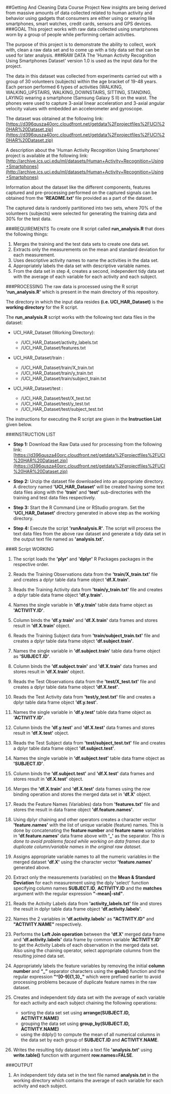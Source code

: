 ##Getting And Cleaning Data Course Project
New insights are being derived from massive amounts of data collected related to human activity and behavior using gadgets that consumers are either using or wearing like smartphones, smart watches, credit cards, sensors and GPS devices.
###GOAL
This project works with raw data collected using smartphones worn by a group of people while performing certain activities.

The purpose of this project is to demonstrate the ability to collect, work with, clean a raw data set and to come up with a tidy data set that can be used for later analysis.
###RAW DATA
The 'Human Activity Recognition Using Smartphones Dataset' version 1.0 is used as the input data for the project.

The data in this dataset was collected from experiments carried out with a group of 30 volunteers (subjects) within the age bracket of 19-48 years. Each person performed 6 types of activities (WALKING, WALKING_UPSTAIRS, WALKING_DOWNSTAIRS, SITTING, STANDING, LAYING) wearing a smartphone (Samsung Galaxy S II) on the waist. The phones were used to capture 3-axial linear acceleration and 3-axial angular velocity values with embedded an accelerometer and gyroscope.

The dataset was obtained at the following link:
[https://d396qusza40orc.cloudfront.net/getdata%2Fprojectfiles%2FUCI%20HAR%20Dataset.zip](https://d396qusza40orc.cloudfront.net/getdata%2Fprojectfiles%2FUCI%20HAR%20Dataset.zip)

A description about the 'Human Activity Recognition Using Smartphones' project is available at the following link:
[http://archive.ics.uci.edu/ml/datasets/Human+Activity+Recognition+Using+Smartphones](http://archive.ics.uci.edu/ml/datasets/Human+Activity+Recognition+Using+Smartphones)

Information about the dataset like the different components, features captured and pre-processing performed on the captured signals can be obtained from the **'README.txt'** file provided as a part of the dataset.

The captured data is randomly partitioned into two sets, where 70% of the volunteers (subjects) were selected for generating the training data and 30% for the test data.

###REQUIREMENTS
To  create one R script called **run_analysis.R** that does the following things:

1. Merges the training and the test data sets to create one data set.
2. Extracts only the measurements on the mean and standard deviation for each measurement.
3. Uses descriptive activity names to name the activities in the data set.
4. Appropriately labels the data set with descriptive variable names.
5. From the data set in step 4, creates a second, independent tidy data set with the average of each variable for each activity and each subject.

###PROCESSING
The raw data is processed using the R script **'run_analysis.R'** which is present in the main directory of this repository.

The directory in which the input data resides **(i.e. UCI_HAR_Dataset)** is the **working directory** for the R script.

The **run_analysis.R** script works with the following text data files in the dataset:

* UCI_HAR_Dataset (Working Directory):
	+ /UCI_HAR_Dataset/activity_labels.txt
	+ /UCI_HAR_Dataset/features.txt

* UCI_HAR_Dataset/train :
	+ /UCI_HAR_Dataset/train/X_train.txt
	+ /UCI_HAR_Dataset/train/y_train.txt
	+ /UCI_HAR_Dataset/train/subject_train.txt

* UCI_HAR_Dataset/test :
	+ /UCI_HAR_Dataset/test/X_test.txt
	+ /UCI_HAR_Dataset/test/y_test.txt
	+ /UCI_HAR_Dataset/test/subject_test.txt

The instructions for executing the R script are given in the **Instruction List** given below.

###INSTRUCTION LIST
* **Step 1:** Download the Raw Data used for processing from the following link:
[https://d396qusza40orc.cloudfront.net/getdata%2Fprojectfiles%2FUCI%20HAR%20Dataset.zip](https://d396qusza40orc.cloudfront.net/getdata%2Fprojectfiles%2FUCI%20HAR%20Dataset.zip)

* **Step 2:** Unzip the dataset file downloaded into an appropriate directory. A directory named **'UCI_HAR_Dataset'** will be created having some text data files along with the **'train'** and **'test'** sub-directories with the training and test data files respectively.

* **Step 3:** Start the R Command Line or RStudio program. Set the **'UCI_HAR_Dataset'** directory generated in above step as the working directory.
 
* **Step 4:** Execute the script **'runAnalysis.R'**. The script will process the text data files from the above raw dataset and generate a tidy data set in the output text file named as **'analysis.txt'.**

###R Script WORKING
1. The script loads the **'plyr'** and **'dplyr'** R Packages packages in the respective order.

2. Reads the Training Observations data from the **'train/X_train.txt'** file and creates a dplyr table data frame object **'df.X.train'**.

3. Reads the Training Activity data from **'train/y_train.txt'** file and creates a dplyr table data frame object **'df.y.train'**.

4. Names the single variable in **'df.y.train'** table data frame object as **'ACTIVITY.ID'**.

5. Column binds the **'df.y.train'** and **'df.X.train'** data frames and stores result in **'df.X.train'** object.

6. Reads the Training Subject data from **'train/subject_train.txt'** file and creates a dplyr table data frame object **'df.subject.train'**.

7. Names the single variable in **'df.subject.train'** table data frame object as **'SUBJECT.ID'**.

8. Column binds the **'df.subject.train'** and **'df.X.train'** data frames and stores result in **'df.X.train'** object.

9. Reads the Test Observations data from the **'test/X_test.txt'** file and creates a dplyr table data frame object **'df.X.test'**.

10. Reads the Test Activity data from **'test/y_test.txt'** file and creates a dplyr table data frame object **'df.y.test'**.

11. Names the single variable in **'df.y.test'** table data frame object as **'ACTIVITY.ID'**.

12. Column binds the **'df.y.test'** and **'df.X.test'** data frames and stores result in **'df.X.test'** object.

13. Reads the Test Subject data from **'test/subject_test.txt'** file and creates a dplyr table data frame object **'df.subject.test'**.

14. Names the single variable in **'df.subject.test'** table data frame object as **'SUBJECT.ID'**.

15. Column binds the **'df.subject.test'** and **'df.X.test'** data frames and stores result in **'df.X.test'** object.

16. Merges the **'df.X.train'** and **'df.X.test'** data frames using the row binding operation and stores the merged data set in **'df.X'** object.

17. Reads the Feature Names (Variables) data from **'features.txt'** file and stores the result in data frame object **'df.feature.names'**.

18. Using dplyr chaining and other operators creates a character vector **'feature.names'** with the list of unique variable (feature) names. This is done by concatenating the **feature number** and **feature name** variables in **'df.feature.names'** data frame above with **'_'** as the separator. *This is done to avoid problems faced while working on data frames due to duplicate column/variable names in the original raw dataset*.

19. Assigns appropriate variable names to all the numeric variables in the merged dataset **'df.X'** using the character vector **'feature.names'** generated above.

20. Extract only the measurements (variables) on the **Mean & Standard Deviation** for each measurement using the dply 'select' function specifying column names **SUBJECT.ID**, **ACTIVITY.ID** and the **matches** argument with the regular expression **"-mean|-std"**.

21. Reads the Activity Labels data from **'activity_labels.txt'** file and stores the result in dplyr table data frame object **'df.activity.labels'**.

22. Names the 2 variables in **'df.activity.labels'** as **"ACTIVITY.ID"** and **"ACTIVITY.NAME"** respectively.

23. Performs the **Left Join operation** between the **'df.X'** merged data frame and **'df.activity.labels'** data frame by common variable **'ACTIVITY.ID'** to get the Activity Labels of each observation in the merged data set. Also using the chaining operator, select  appropriate columns from the resulting joined data set.

24. Appropriately labels the feature variables by removing the initial **column number** and **“_”** separator characters using the **gsub()** function and the regular expression **"^[0-9]{1,3}_"**  which were prefixed earlier to avoid processing problems because of duplicate feature names in the raw dataset.

25. Creates and independent tidy data set with the average of each variable for each activity and each subject chaining the following operations:
	* sorting the data set set using **arrange(SUBJECT.ID, ACTIVITY.NAME)**
	* grouping the data set using **group_by(SUBJECT.ID, ACTIVITY.NAME)**
	* using the ddply() to compute the mean of all numerical columns in the data set by each group of **SUBJECT.ID** and **ACTIVITY.NAME**.

26. Writes the resulting tidy dataset into a text file **'analysis.txt'** using **write.table()** function with argument **row.names=FALSE**.

###OUTPUT
1. An independent tidy data set in the text file named **analysis.txt** in the working directory which contains the average of each variable for each activity and each subject.
